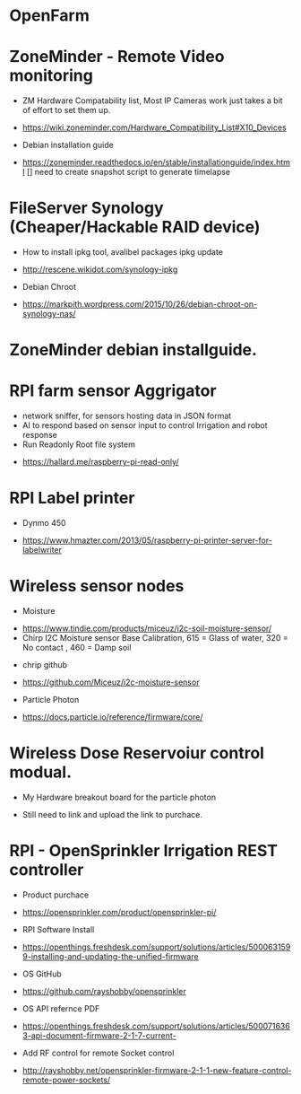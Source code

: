 # OpenFarm

# ZoneMinder - Remote Video monitoring
- ZM Hardware Compatability list,  Most IP Cameras work just takes a bit of effort to set them up.
* https://wiki.zoneminder.com/Hardware_Compatibility_List#X10_Devices
- Debian installation guide
* https://zoneminder.readthedocs.io/en/stable/installationguide/index.html
[] need to create snapshot script to generate timelapse

# FileServer Synology (Cheaper/Hackable RAID device)
- How to install ipkg tool, avalibel packages ipkg update
 * http://rescene.wikidot.com/synology-ipkg
- Debian Chroot
 * https://markpith.wordpress.com/2015/10/26/debian-chroot-on-synology-nas/

# ZoneMinder debian installguide. 


# RPI farm sensor Aggrigator
- network sniffer, for sensors hosting data in JSON format
- AI to respond based on sensor input to control Irrigation and robot response
- Run Readonly Root file system
 * https://hallard.me/raspberry-pi-read-only/

# RPI Label printer 
- Dynmo 450
 * https://www.hmazter.com/2013/05/raspberry-pi-printer-server-for-labelwriter

# Wireless sensor nodes
- Moisture
 * https://www.tindie.com/products/miceuz/i2c-soil-moisture-sensor/
  * Chirp I2C Moisture sensor Base Calibration,  615 = Glass of water, 320 = No contact , 460 = Damp soil
- chrip github
 * https://github.com/Miceuz/i2c-moisture-sensor
- Particle Photon
 * https://docs.particle.io/reference/firmware/core/

# Wireless Dose Reservoiur control modual.
- My Hardware breakout board for the particle photon
 * Still need to link and upload the link to purchace.


# RPI - OpenSprinkler Irrigation REST controller  
- Product purchace
 * https://opensprinkler.com/product/opensprinkler-pi/
- RPI Software Install
 * https://openthings.freshdesk.com/support/solutions/articles/5000631599-installing-and-updating-the-unified-firmware
- OS GitHub
 * https://github.com/rayshobby/opensprinkler
- OS API refernce PDF
 * https://openthings.freshdesk.com/support/solutions/articles/5000716363-api-document-firmware-2-1-7-current-
- Add RF control for remote Socket control
 * http://rayshobby.net/opensprinkler-firmware-2-1-1-new-feature-control-remote-power-sockets/
